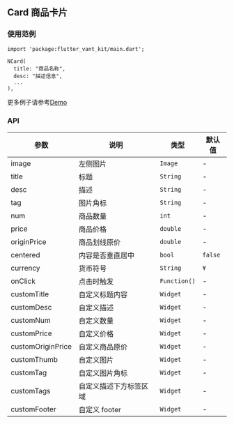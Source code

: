 ## Card 商品卡片

### 使用范例

```
import 'package:flutter_vant_kit/main.dart';

NCard(
  title: "商品名称",
  desc: "描述信息",
  ...
),
```

更多例子请参考[Demo](../example/lib/routes/demoCard.dart)

### API

| 参数 | 说明 | 类型 | 默认值 |
| ------------ | ------------ | ------------ | ------------ |
| image | 左侧图片 | `Image` | - |
| title | 标题 | `String` | - |
| desc | 描述 | `String` | - |
| tag | 图片角标 | `String` | - |
| num | 商品数量 | `int` | - |
| price | 商品价格 | `double` | - |
| originPrice | 商品划线原价 | `double` | - |
| centered | 内容是否垂直居中 | `bool` | `false` |
| currency | 货币符号 | `String` | `¥` |
| onClick | 点击时触发 | `Function()` | - |
| customTitle | 自定义标题内容 | `Widget` | - |
| customDesc | 自定义描述 | `Widget` | - |
| customNum | 自定义数量 | `Widget` | - |
| customPrice | 自定义价格 | `Widget` | - |
| customOriginPrice | 自定义商品原价 | `Widget` | - |
| customThumb | 自定义图片 | `Widget` | - |
| customTag | 自定义图片角标 | `Widget` | - |
| customTags | 自定义描述下方标签区域 | `Widget` | - |
| customFooter | 自定义 footer | `Widget` | - |
